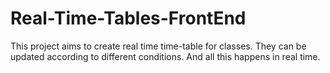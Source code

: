 # Real-Time-Tables-FrontEnd
This project aims to create real time time-table for classes. They can be updated according to different conditions. And all this happens in real time.

